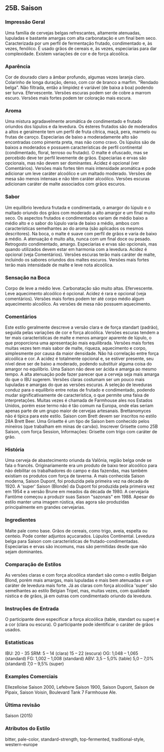 ## 25B. Saison

### Impressão Geral

Uma família de cervejas belgas refrescantes, altamente atenuadas, lupuladas e bastante amargas com alta carbonatação e um final bem seco. Caracterizada por um perfil de fermentação frutado, condimentado e, às vezes, fenólico. É usado grãos de cereais e, às vezes, especiarias para dar complexidade. Existem variações de cor e de força alcoólica.

### Aparência

Cor de dourado claro a âmbar profundo, algumas vezes laranja claro. Colarinho de longa duração, denso, com cor de branco a marfim. "Rendado belga". Não filtrada, então a limpidez é variável (de baixa a boa) podendo ser turva. Efervescente. Versões escuras podem ser de cobre a marrom escuro. Versões mais fortes podem ter coloração mais escura.

### Aroma

Uma mistura agradavelmente aromática de condimentado e frutado oriundos dos lúpulos e da levedura. Os ésteres frutados são de moderados a altos e geralmente tem um perfil de fruta cítrica, maçã, pera, marmelo ou frutas de caroço. Especiarias de baixo a moderadamente alto são encontradas como pimenta preta, mas não como cravo. Os lúpulos são de baixos a moderados e possuem características de perfil continental (condimentado, floral, terroso ou frutado). O malte é ofuscado, mas se percebido deve ter perfil levemente de grãos. Especiarias e ervas são opcionais, mas não devem ser dominantes. Acidez é opcional (ver Comentários). Versões mais fortes têm mais intensidade aromática e pode adicionar um leve caráter alcoólico e um maltado moderado. Versões de mesa são menos intensas e não têm caráter alcoólico. Versões escuras adicionam caráter de malte associados com grãos escuros.

### Sabor

Um equilíbrio levedura frutada e condimentada, o amargor do lúpulo e o maltado oriundo dos grãos com moderado a alto amargor e um final muito seco. Os aspectos frutados e condimentados variam de médio baixo a médio alto e o sabor do lúpulo varia de baixo a médio, ambos com características semelhantes ao do aroma (são aplicados os mesmos descritores). Na boca, o malte é suave com perfil de grãos e varia de baixo a médio. A atenuação é muito alta, nunca com um final doce ou pesado. Retrogosto condimentado, amargo. Especiarias e ervas são opcionais, mas quando utilizados devem estar em harmonia com a levedura. Acidez é opcional (veja Comentários). Versões escuras terão mais caráter de malte, incluindo os sabores oriundos dos maltes escuros. Versões mais fortes terão mais intensidade de malte e leve nota alcoólica.

### Sensação na Boca

Corpo de leve a médio leve. Carbonatação são muito altas. Efervescente. Leve aquecimento alcoólico é opcional. Acidez é rara e opcional (veja comentários). Versões mais fortes podem ter até corpo médio algum aquecimento alcoólico. As versões de mesa não possuem aquecimento.

### Comentários

Este estilo geralmente descreve a versão clara e de força standart (padrão), seguida pelas variações de cor e força alcoólica. Versões escuras tendem a ter mais características de malte e menos amargor aparente de lúpulo, o que proporciona uma apresentação mais equilibrada. Versões mais fortes muitas vezes tem mais sabor de malte, riqueza, aquecimento e corpo, simplesmente por causa da maior densidade. Não há correlação entre força alcoólica e cor. A acidez é totalmente opcional e, se estiver presente, seu nível deve ser de baixo a moderado, podendo substituir alguma coisa do amargor no equilíbrio. Uma Saison não deve ser ácida e amarga ao mesmo tempo. A alta atenuação pode fazer parecer que a cerveja seja mais amarga do que o IBU sugerem. Versões claras costumam ser um pouco mais lupuladas e amargas do que as versões escuras. A seleção de leveduras conduz para o equilíbrio entre notas de frutado e condimentado, podendo mudar significativamente de característica, o que permite uma faixa de interpretações. Muitas vezes é chamada de Farmhouse ales nos Estados Unidos, porém esse termo não é tão comum na Europa, onde elas seriam apenas parte de um grupo maior de cervejas artesanais. Brettanomyces não é típica para este estilo. Saison com Brett devem ser inscritos no estilo 28A Brett Beer. Uma Grisette é um tipo de Saison bem conhecido pelos mineiros (que trabalham em minas de carvão). Inscrever Grisette como 25B Saison, com força Session, Informações: Grisette com trigo com caráter de grão.

### História

Uma cerveja de abastecimento oriunda da Valônia, região belga onde se fala o francês. Originariamente era um produto de baixo teor alcoólico para não debilitar os trabalhadores do campo e das fazendas, mas também existiam os produtos com força de taverna. A mais conhecida Saison moderna, Saison Dupont, foi produzida pela primeira vez na década de 1920. A 'super' Saison (Blonde) da Dupont foi produzida pela primeira vez em 1954 e a versão Brune em meados da década de 1980. A cervejaria Fantôme começou a produzir suas Saison "sazonais" em 1988. Apesar do estilo manter uma imagem rústica, elas agora são produzidas principalmente em grandes cervejarias.

### Ingredientes

Malte pale como base. Grãos de cereais, como trigo, aveia, espelta ou centeio. Pode conter adjuntos açucarados. Lúpulos Continental. Levedura belga para Saison com características de frutado-condimentadas. Especiarias e ervas são incomuns, mas são permitidas desde que não sejam dominantes.

### Comparação de Estilos

As versões claras e com força alcoólica standart são como o estilo Belgian Blond, porém mais amargas, mais lupuladas e mais bem atenuadas e um caráter de levedura mais forte. Já as claras com força alcoólica 'super' são semelhantes ao estilo Belgian Tripel, mas, muitas vezes, com qualidade rústica e de grãos, já em outras com condimentado oriundo da levedura.

### Instruções de Entrada

O participante deve especificar a força alcoólica (table, standart ou super) e a cor (clara ou escura). O participante pode identificar o caráter de grãos usados.

### Estatísticas

IBU: 20 - 35 SRM: 5 – 14 (clara) 15 – 22 (escura) OG: 1,048 – 1,065 (standard) FG: 1,002 – 1,008 (standard) ABV: 3,5 – 5,0% (table) 5,0 – 7,0% (standard) 7,0 – 9,5% (super)

### Examples Comerciais

Ellezelloise Saison 2000, Lefebvre Saison 1900, Saison Dupont, Saison de Pipaix, Saison Voisin, Boulevard Tank 7 Farmhouse Ale.

### Última revisão

Saison (2015)

### Atributos do Estilo

bitter, pale-color, standard-strength, top-fermented, traditional-style, western-europe
